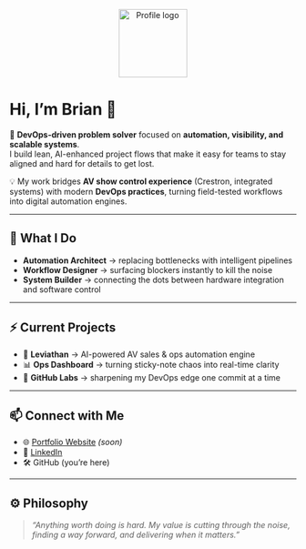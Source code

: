 <p align="center">
  <img src=brian_dev_gear_gradient_logo width="120" alt="Profile logo">
</p>




# Hi, I’m Brian 👋  

🚀 **DevOps-driven problem solver** focused on **automation, visibility, and scalable systems**.  
I build lean, AI-enhanced project flows that make it easy for teams to stay aligned and hard for details to get lost.  

💡 My work bridges **AV show control experience** (Crestron, integrated systems) with modern **DevOps practices**, turning field-tested workflows into digital automation engines.  

---

## 🔧 What I Do  
- **Automation Architect** → replacing bottlenecks with intelligent pipelines  
- **Workflow Designer** → surfacing blockers instantly to kill the noise
- **System Builder** → connecting the dots between hardware integration and software control  

---

## ⚡ Current Projects  
- 🦑 **Leviathan** → AI-powered AV sales & ops automation engine  
- 📊 **Ops Dashboard** → turning sticky-note chaos into real-time clarity  
- 🧩 **GitHub Labs** → sharpening my DevOps edge one commit at a time  

---

## 📫 Connect with Me  
- 🌐 [Portfolio Website](https://brianblack.ai) _(soon)_  
- 💼 [LinkedIn](https://www.linkedin.com/in/brian-black-tpm)  
- 🛠️ GitHub (you’re here)  

---

## ⚙️ Philosophy  
> *“Anything worth doing is hard. My value is cutting through the noise, finding a way forward, and delivering when it matters.”*  
